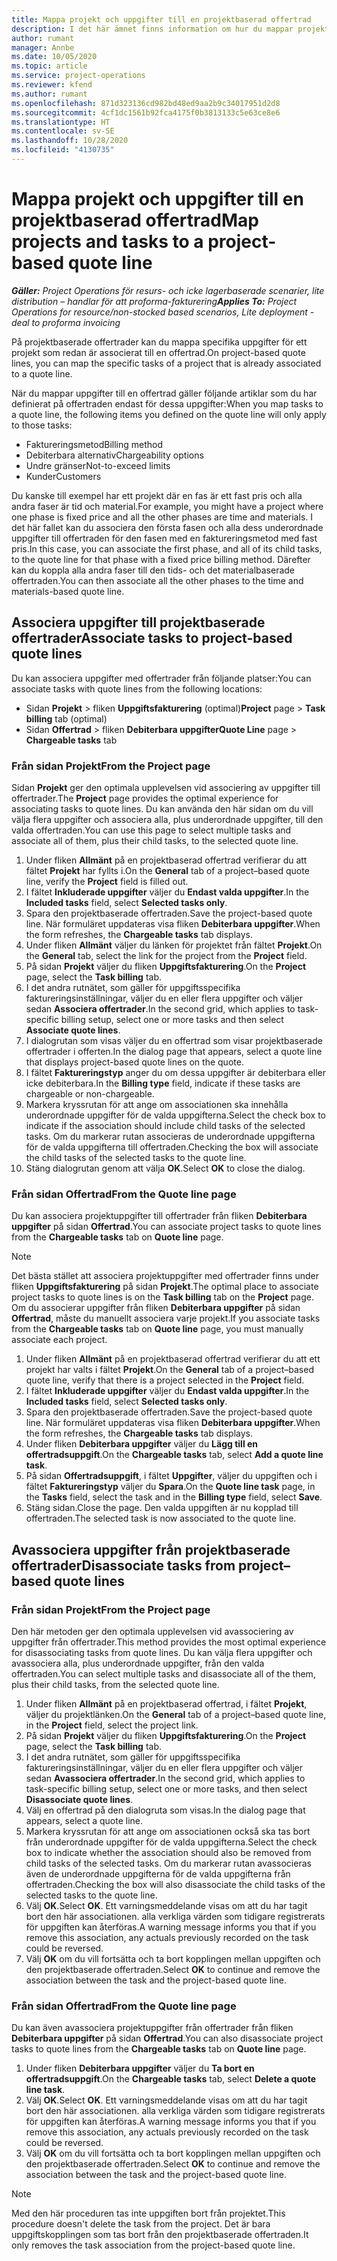 ```yaml
---
title: Mappa projekt och uppgifter till en projektbaserad offertrad
description: I det här ämnet finns information om hur du mappar projekt och uppgifter till en projektbaserad uppgiftsrad.
author: rumant
manager: Annbe
ms.date: 10/05/2020
ms.topic: article
ms.service: project-operations
ms.reviewer: kfend
ms.author: rumant
ms.openlocfilehash: 871d323136cd982bd48ed9aa2b9c34017951d2d8
ms.sourcegitcommit: 4cf1dc1561b92fca4175f0b3813133c5e63ce8e6
ms.translationtype: HT
ms.contentlocale: sv-SE
ms.lasthandoff: 10/28/2020
ms.locfileid: "4130735"
---
```

# <a name="map-projects-and-tasks-to-a-project-based-quote-line"></a><span data-ttu-id="3dac6-103">Mappa projekt och uppgifter till en projektbaserad offertrad</span><span class="sxs-lookup"><span data-stu-id="3dac6-103">Map projects and tasks to a project-based quote line</span></span>

<span data-ttu-id="3dac6-104">_**Gäller:** Project Operations för resurs- och icke lagerbaserade scenarier, lite distribution – handlar för att proforma-fakturering_</span><span class="sxs-lookup"><span data-stu-id="3dac6-104">_**Applies To:** Project Operations for resource/non-stocked based scenarios, Lite deployment - deal to proforma invoicing_</span></span>

<span data-ttu-id="3dac6-105">På projektbaserade offertrader kan du mappa specifika uppgifter för ett projekt som redan är associerat till en offertrad.</span><span class="sxs-lookup"><span data-stu-id="3dac6-105">On project-based quote lines, you can map the specific tasks of a project that is already associated to a quote line.</span></span>

<span data-ttu-id="3dac6-106">När du mappar uppgifter till en offertrad gäller följande artiklar som du har definierat på offertraden endast för dessa uppgifter:</span><span class="sxs-lookup"><span data-stu-id="3dac6-106">When you map tasks to a quote line, the following items you defined on the quote line will only apply to those tasks:</span></span>

- <span data-ttu-id="3dac6-107">Faktureringsmetod</span><span class="sxs-lookup"><span data-stu-id="3dac6-107">Billing method</span></span>
- <span data-ttu-id="3dac6-108">Debiterbara alternativ</span><span class="sxs-lookup"><span data-stu-id="3dac6-108">Chargeability options</span></span>
- <span data-ttu-id="3dac6-109">Undre gränser</span><span class="sxs-lookup"><span data-stu-id="3dac6-109">Not-to-exceed limits</span></span>
- <span data-ttu-id="3dac6-110">Kunder</span><span class="sxs-lookup"><span data-stu-id="3dac6-110">Customers</span></span>

<span data-ttu-id="3dac6-111">Du kanske till exempel har ett projekt där en fas är ett fast pris och alla andra faser är tid och material.</span><span class="sxs-lookup"><span data-stu-id="3dac6-111">For example, you might have a project where one phase is fixed price and all the other phases are time and materials.</span></span> <span data-ttu-id="3dac6-112">I det här fallet kan du associera den första fasen och alla dess underordnade uppgifter till offertraden för den fasen med en faktureringsmetod med fast pris.</span><span class="sxs-lookup"><span data-stu-id="3dac6-112">In this case, you can associate the first phase, and all of its child tasks, to the quote line for that phase with a fixed price billing method.</span></span> <span data-ttu-id="3dac6-113">Därefter kan du koppla alla andra faser till den tids- och det materialbaserade offertraden.</span><span class="sxs-lookup"><span data-stu-id="3dac6-113">You can then associate all the other phases to the time and materials-based quote line.</span></span>

## <a name="associate-tasks-to-project-based-quote-lines"></a><span data-ttu-id="3dac6-114">Associera uppgifter till projektbaserade offertrader</span><span class="sxs-lookup"><span data-stu-id="3dac6-114">Associate tasks to project-based quote lines</span></span>

<span data-ttu-id="3dac6-115">Du kan associera uppgifter med offertrader från följande platser:</span><span class="sxs-lookup"><span data-stu-id="3dac6-115">You can associate tasks with quote lines from the following locations:</span></span>

- <span data-ttu-id="3dac6-116">Sidan **Projekt** > fliken **Uppgiftsfakturering** (optimal)</span><span class="sxs-lookup"><span data-stu-id="3dac6-116">**Project** page > **Task billing** tab (optimal)</span></span>
- <span data-ttu-id="3dac6-117">Sidan **Offertrad** > fliken **Debiterbara uppgifter**</span><span class="sxs-lookup"><span data-stu-id="3dac6-117">**Quote Line** page > **Chargeable tasks** tab</span></span> 

### <a name="from-the-project-page"></a><span data-ttu-id="3dac6-118">Från sidan Projekt</span><span class="sxs-lookup"><span data-stu-id="3dac6-118">From the Project page</span></span>

<span data-ttu-id="3dac6-119">Sidan **Projekt** ger den optimala upplevelsen vid associering av uppgifter till offertrader.</span><span class="sxs-lookup"><span data-stu-id="3dac6-119">The **Project** page provides the optimal experience for associating tasks to quote lines.</span></span> <span data-ttu-id="3dac6-120">Du kan använda den här sidan om du vill välja flera uppgifter och associera alla, plus underordnade uppgifter, till den valda offertraden.</span><span class="sxs-lookup"><span data-stu-id="3dac6-120">You can use this page to select multiple tasks and associate all of them, plus their child tasks, to the selected quote line.</span></span>

1. <span data-ttu-id="3dac6-121">Under fliken **Allmänt** på en projektbaserad offertrad verifierar du att fältet **Projekt** har fyllts i.</span><span class="sxs-lookup"><span data-stu-id="3dac6-121">On the **General** tab of a project–based quote line, verify the **Project** field is filled out.</span></span>
2. <span data-ttu-id="3dac6-122">I fältet **Inkluderade uppgifter** väljer du **Endast valda uppgifter**.</span><span class="sxs-lookup"><span data-stu-id="3dac6-122">In the **Included tasks** field, select **Selected tasks only**.</span></span>
3. <span data-ttu-id="3dac6-123">Spara den projektbaserade offertraden.</span><span class="sxs-lookup"><span data-stu-id="3dac6-123">Save the project-based quote line.</span></span> <span data-ttu-id="3dac6-124">När formuläret uppdateras visa fliken **Debiterbara uppgifter**.</span><span class="sxs-lookup"><span data-stu-id="3dac6-124">When the form refreshes, the **Chargeable tasks** tab displays.</span></span>
4. <span data-ttu-id="3dac6-125">Under fliken **Allmänt** väljer du länken för projektet från fältet **Projekt**.</span><span class="sxs-lookup"><span data-stu-id="3dac6-125">On the **General** tab, select the link for the project from the **Project** field.</span></span>
5. <span data-ttu-id="3dac6-126">På sidan **Projekt** väljer du fliken **Uppgiftsfakturering**.</span><span class="sxs-lookup"><span data-stu-id="3dac6-126">On the **Project** page, select the **Task billing** tab.</span></span>
6. <span data-ttu-id="3dac6-127">I det andra rutnätet, som gäller för uppgiftsspecifika faktureringsinställningar, väljer du en eller flera uppgifter och väljer sedan **Associera offertrader**.</span><span class="sxs-lookup"><span data-stu-id="3dac6-127">In the second grid, which applies to task-specific billing setup, select one or more tasks and then select **Associate quote lines**.</span></span>
7. <span data-ttu-id="3dac6-128">I dialogrutan som visas väljer du en offertrad som visar projektbaserade offertrader i offerten.</span><span class="sxs-lookup"><span data-stu-id="3dac6-128">In the dialog page that appears, select a quote line that displays project-based quote lines on the quote.</span></span>
8. <span data-ttu-id="3dac6-129">I fältet **Faktureringstyp** anger du om dessa uppgifter är debiterbara eller icke debiterbara.</span><span class="sxs-lookup"><span data-stu-id="3dac6-129">In the **Billing type** field, indicate if these tasks are chargeable or non-chargeable.</span></span>
9. <span data-ttu-id="3dac6-130">Markera kryssrutan för att ange om associationen ska innehålla underordnade uppgifter för de valda uppgifterna.</span><span class="sxs-lookup"><span data-stu-id="3dac6-130">Select the check box to indicate if the association should include child tasks of the selected tasks.</span></span> <span data-ttu-id="3dac6-131">Om du markerar rutan associeras de underordnade uppgifterna för de valda uppgifterna till offertraden.</span><span class="sxs-lookup"><span data-stu-id="3dac6-131">Checking the box will associate the child tasks of the selected tasks to the quote line.</span></span>
10. <span data-ttu-id="3dac6-132">Stäng dialogrutan genom att välja **OK**.</span><span class="sxs-lookup"><span data-stu-id="3dac6-132">Select **OK** to close the dialog.</span></span>

### <a name="from-the-quote-line-page"></a><span data-ttu-id="3dac6-133">Från sidan Offertrad</span><span class="sxs-lookup"><span data-stu-id="3dac6-133">From the Quote line page</span></span>

<span data-ttu-id="3dac6-134">Du kan associera projektuppgifter till offertrader från fliken **Debiterbara uppgifter** på sidan **Offertrad**.</span><span class="sxs-lookup"><span data-stu-id="3dac6-134">You can associate project tasks to quote lines from the **Chargeable tasks** tab on **Quote line** page.</span></span>

>[!NOTE]
><span data-ttu-id="3dac6-135">Det bästa stället att associera projektuppgifter med offertrader finns under fliken **Uppgiftsfakturering** på sidan **Projekt**.</span><span class="sxs-lookup"><span data-stu-id="3dac6-135">The optimal place to associate project tasks to quote lines is on the **Task billing** tab on the **Project** page.</span></span> <span data-ttu-id="3dac6-136">Om du associerar uppgifter från fliken **Debiterbara uppgifter** på sidan **Offertrad**, måste du manuellt associera varje projekt.</span><span class="sxs-lookup"><span data-stu-id="3dac6-136">If you associate tasks from the **Chargeable tasks** tab on **Quote line** page, you must manually associate each project.</span></span>

1. <span data-ttu-id="3dac6-137">Under fliken **Allmänt** på en projektbaserad offertrad verifierar du att ett projekt har valts i fältet **Projekt**.</span><span class="sxs-lookup"><span data-stu-id="3dac6-137">On the **General** tab of a project–based quote line, verify that there is a project selected in the **Project** field.</span></span>
2. <span data-ttu-id="3dac6-138">I fältet **Inkluderade uppgifter** väljer du **Endast valda uppgifter**.</span><span class="sxs-lookup"><span data-stu-id="3dac6-138">In the **Included tasks** field, select **Selected tasks only**.</span></span>
3. <span data-ttu-id="3dac6-139">Spara den projektbaserade offertraden.</span><span class="sxs-lookup"><span data-stu-id="3dac6-139">Save the project-based quote line.</span></span> <span data-ttu-id="3dac6-140">När formuläret uppdateras visa fliken **Debiterbara uppgifter**.</span><span class="sxs-lookup"><span data-stu-id="3dac6-140">When the form refreshes, the **Chargeable tasks** tab displays.</span></span>
4. <span data-ttu-id="3dac6-141">Under fliken **Debiterbara uppgifter** väljer du **Lägg till en offertradsuppgift**.</span><span class="sxs-lookup"><span data-stu-id="3dac6-141">On the **Chargeable tasks** tab, select **Add a quote line task**.</span></span>
5. <span data-ttu-id="3dac6-142">På sidan **Offertradsuppgift**, i fältet **Uppgifter**, väljer du uppgiften och i fältet **Faktureringstyp** väljer du **Spara**.</span><span class="sxs-lookup"><span data-stu-id="3dac6-142">On the **Quote line task** page, in the **Tasks** field, select the task and in the **Billing type** field, select **Save**.</span></span> 
6. <span data-ttu-id="3dac6-143">Stäng sidan.</span><span class="sxs-lookup"><span data-stu-id="3dac6-143">Close the page.</span></span> <span data-ttu-id="3dac6-144">Den valda uppgiften är nu kopplad till offertraden.</span><span class="sxs-lookup"><span data-stu-id="3dac6-144">The selected task is now associated to the quote line.</span></span>

## <a name="disassociate-tasks-from-projectbased-quote-lines"></a><span data-ttu-id="3dac6-145">Avassociera uppgifter från projektbaserade offertrader</span><span class="sxs-lookup"><span data-stu-id="3dac6-145">Disassociate tasks from project–based quote lines</span></span>

### <a name="from-the-project-page"></a><span data-ttu-id="3dac6-146">Från sidan Projekt</span><span class="sxs-lookup"><span data-stu-id="3dac6-146">From the Project page</span></span>

<span data-ttu-id="3dac6-147">Den här metoden ger den optimala upplevelsen vid avassociering av uppgifter från offertrader.</span><span class="sxs-lookup"><span data-stu-id="3dac6-147">This method provides the most optimal experience for disassociating tasks from quote lines.</span></span> <span data-ttu-id="3dac6-148">Du kan välja flera uppgifter och avassociera alla, plus underordnade uppgifter, från den valda offertraden.</span><span class="sxs-lookup"><span data-stu-id="3dac6-148">You can select multiple tasks and disassociate all of the them, plus their child tasks, from the selected quote line.</span></span>

1. <span data-ttu-id="3dac6-149">Under fliken **Allmänt** på en projektbaserad offertrad, i fältet **Projekt**, väljer du projektlänken.</span><span class="sxs-lookup"><span data-stu-id="3dac6-149">On the **General** tab of a project–based quote line, in the **Project** field, select the project link.</span></span>
2. <span data-ttu-id="3dac6-150">På sidan **Projekt** väljer du fliken **Uppgiftsfakturering**.</span><span class="sxs-lookup"><span data-stu-id="3dac6-150">On the **Project** page, select the **Task billing** tab.</span></span>
3. <span data-ttu-id="3dac6-151">I det andra rutnätet, som gäller för uppgiftsspecifika faktureringsinställningar, väljer du en eller flera uppgifter och väljer sedan **Avassociera offertrader**.</span><span class="sxs-lookup"><span data-stu-id="3dac6-151">In the second grid, which applies to task-specific billing setup, select one or more tasks, and then select **Disassociate quote lines**.</span></span>
4. <span data-ttu-id="3dac6-152">Välj en offertrad på den dialogruta som visas.</span><span class="sxs-lookup"><span data-stu-id="3dac6-152">In the dialog page that appears, select a quote line.</span></span>
5. <span data-ttu-id="3dac6-153">Markera kryssrutan för att ange om associationen också ska tas bort från underordnade uppgifter för de valda uppgifterna.</span><span class="sxs-lookup"><span data-stu-id="3dac6-153">Select the check box to indicate whether the association should also be removed from child tasks of the selected tasks.</span></span> <span data-ttu-id="3dac6-154">Om du markerar rutan avassocieras även de underordnade uppgifterna för de valda uppgifterna från offertraden.</span><span class="sxs-lookup"><span data-stu-id="3dac6-154">Checking the box will also disassociate the child tasks of the selected tasks to the quote line.</span></span>
6. <span data-ttu-id="3dac6-155">Välj **OK**.</span><span class="sxs-lookup"><span data-stu-id="3dac6-155">Select **OK**.</span></span> <span data-ttu-id="3dac6-156">Ett varningsmeddelande visas om att du har tagit bort den här associationen. alla verkliga värden som tidigare registrerats för uppgiften kan återföras.</span><span class="sxs-lookup"><span data-stu-id="3dac6-156">A warning message informs you that if you remove this association, any actuals previously recorded on the task could be reversed.</span></span> 
7. <span data-ttu-id="3dac6-157">Välj **OK** om du vill fortsätta och ta bort kopplingen mellan uppgiften och den projektbaserade offertraden.</span><span class="sxs-lookup"><span data-stu-id="3dac6-157">Select **OK** to continue and remove the association between the task and the project-based quote line.</span></span>

### <a name="from-the-quote-line-page"></a><span data-ttu-id="3dac6-158">Från sidan Offertrad</span><span class="sxs-lookup"><span data-stu-id="3dac6-158">From the Quote line page</span></span>

<span data-ttu-id="3dac6-159">Du kan även avassociera projektuppgifter från offertrader från fliken **Debiterbara uppgifter** på sidan **Offertrad**.</span><span class="sxs-lookup"><span data-stu-id="3dac6-159">You can also disassociate project tasks to quote lines from the **Chargeable tasks** tab on **Quote line** page.</span></span>

1. <span data-ttu-id="3dac6-160">Under fliken **Debiterbara uppgifter** väljer du **Ta bort en offertradsuppgift**.</span><span class="sxs-lookup"><span data-stu-id="3dac6-160">On the **Chargeable tasks** tab, select **Delete a quote line task**.</span></span>
2. <span data-ttu-id="3dac6-161">Välj **OK**.</span><span class="sxs-lookup"><span data-stu-id="3dac6-161">Select **OK**.</span></span> <span data-ttu-id="3dac6-162">Ett varningsmeddelande visas om att du har tagit bort den här associationen. alla verkliga värden som tidigare registrerats för uppgiften kan återföras.</span><span class="sxs-lookup"><span data-stu-id="3dac6-162">A warning message informs you that if you remove this association, any actuals previously recorded on the task could be reversed.</span></span> 
3. <span data-ttu-id="3dac6-163">Välj **OK** om du vill fortsätta och ta bort kopplingen mellan uppgiften och den projektbaserade offertraden.</span><span class="sxs-lookup"><span data-stu-id="3dac6-163">Select **OK** to continue and remove the association between the task and the project-based quote line.</span></span>

>[!NOTE]
> <span data-ttu-id="3dac6-164">Med den här proceduren tas inte uppgiften bort från projektet.</span><span class="sxs-lookup"><span data-stu-id="3dac6-164">This procedure doesn't delete the task from the project.</span></span> <span data-ttu-id="3dac6-165">Det är bara uppgiftskopplingen som tas bort från den projektbaserade offertraden.</span><span class="sxs-lookup"><span data-stu-id="3dac6-165">It only removes the task association from the project-based quote line.</span></span>

